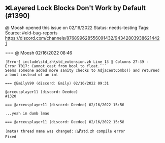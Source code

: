 ## ❌Layered Lock Blocks Don't Work by Default (#1390)
@ Moosh opened this issue on 02/16/2022
Status: needs-testing
Tags: 
Source: #old-bug-reports https://discord.com/channels/876899628556091432/943428039386214421


=== @ Moosh 02/16/2022 08:46

```[Error] include\std_zh\std_extension.zh Line 13 @ Columns 27-39 - Error T017: Cannot cast from bool to float.
[Error] include\std_zh\std_extension.zh Line 13 @ Columns 27-39 - Error T017: Cannot cast from bool to float.```
Seems someone added more sanity checks to AdjacentCombo() and returned a bool instead of an int

=== @EmilyV99 (discord: Emily) 02/16/2022 09:31

@arceusplayer11 (discord: Deedee)
#1320

=== @arceusplayer11 (discord: Deedee) 02/16/2022 15:50

...yeah im dumb lmao

=== @arceusplayer11 (discord: Deedee) 02/16/2022 15:58

(meta) thread name was changed: 💊🔓std.zh compile error
Fixed
